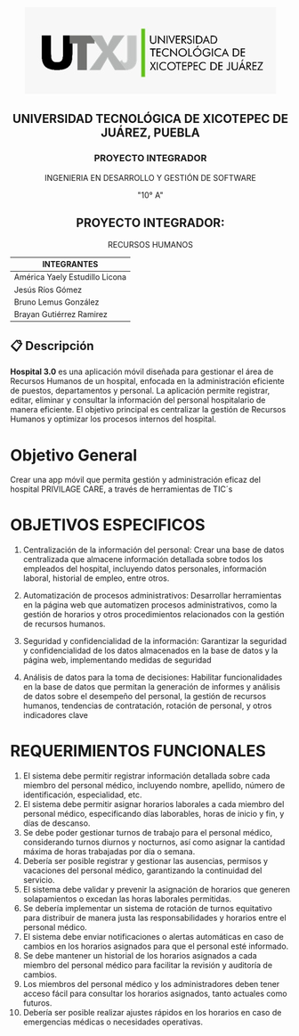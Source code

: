 <div align="center">

 ![Imagen 1](https://github.com/JonaIbarra/Recursos-Humanos/blob/America/Documentation/LOGO%20UNIVERSIDAD%201.jpeg)    


## UNIVERSIDAD TECNOLÓGICA DE XICOTEPEC DE JUÁREZ, PUEBLA
### PROYECTO INTEGRADOR 
INGENIERIA EN DESARROLLO Y GESTIÓN DE SOFTWARE 

"10° A"
## PROYECTO INTEGRADOR:
RECURSOS HUMANOS 

| INTEGRANTES       |
| --------------------------- | 
| América Yaely Estudillo Licona | 
| Jesús Ríos Gómez            | 
| Bruno Lemus González | 
|Brayan Gutiérrez Ramirez

</div>

## 📋 Descripción
**Hospital 3.0** es una aplicación móvil diseñada para gestionar el área de Recursos Humanos de un hospital, enfocada en la administración eficiente de puestos, departamentos y personal. La aplicación permite registrar, editar, eliminar y consultar la información del personal hospitalario de manera eficiente. El objetivo principal es centralizar la gestión de Recursos Humanos y optimizar los procesos internos del hospital.

# Objetivo General

Crear una app móvil que permita gestión y administración eficaz del hospital PRIVILAGE CARE, a través de herramientas de TIC´s

# OBJETIVOS ESPECIFICOS
1. Centralización de la información del personal: Crear una base de datos centralizada que almacene información detallada sobre todos los empleados del hospital, incluyendo datos personales, información laboral, historial de empleo, entre otros.

2. Automatización de procesos administrativos: Desarrollar herramientas en la página web que automatizen procesos administrativos, como la gestión de horarios y otros procedimientos relacionados con la gestión de recursos humanos.

3. Seguridad y confidencialidad de la información: Garantizar la seguridad y confidencialidad de los datos almacenados en la base de datos y la página web, implementando medidas de seguridad
4. Análisis de datos para la toma de decisiones: Habilitar funcionalidades en la base de datos que permitan la generación de informes y análisis de datos sobre el desempeño del personal, la gestión de recursos humanos, tendencias de contratación, rotación de personal, y otros indicadores clave

# REQUERIMIENTOS FUNCIONALES
1. El sistema debe permitir registrar información detallada sobre cada miembro del personal médico, incluyendo nombre, apellido, número de identificación, especialidad, etc.
2. El sistema debe permitir asignar horarios laborales a cada miembro del personal médico, especificando días laborables, horas de inicio y fin, y días de descanso.
3. Se debe poder gestionar turnos de trabajo para el personal médico, considerando turnos diurnos y nocturnos, así como asignar la cantidad máxima de horas trabajadas por día o semana.
4. Debería ser posible registrar y gestionar las ausencias, permisos y vacaciones del personal médico, garantizando la continuidad del servicio.
5. El sistema debe validar y prevenir la asignación de horarios que generen solapamientos o excedan las horas laborales permitidas.
6. Se debería implementar un sistema de rotación de turnos equitativo para distribuir de manera justa las responsabilidades y horarios entre el personal médico.
7. El sistema debe enviar notificaciones o alertas automáticas en caso de cambios en los horarios asignados para que el personal esté informado.
8. Se debe mantener un historial de los horarios asignados a cada miembro del personal médico para facilitar la revisión y auditoría de cambios.
9. Los miembros del personal médico y los administradores deben tener acceso fácil para consultar los horarios asignados, tanto actuales como futuros.
10. Debería ser posible realizar ajustes rápidos en los horarios en caso de emergencias médicas o necesidades operativas.



